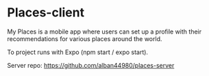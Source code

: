 <H1>Places-client</H1>

My Places is a mobile app where users can set up a profile with their recommendations for various places around the world.

To project runs with Expo (npm start / expo start).

Server repo: https://github.com/alban44980/places-server
